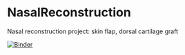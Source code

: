 # NasalReconstruction
Nasal reconstruction project: skin flap, dorsal cartilage graft

[![Binder](https://mybinder.org/badge_logo.svg)](https://mybinder.org/v2/gh/MammalianVoiceProduction/NasalReconstruction/HEAD?labpath=DorsalNoseSkinGraft.ipynb)
